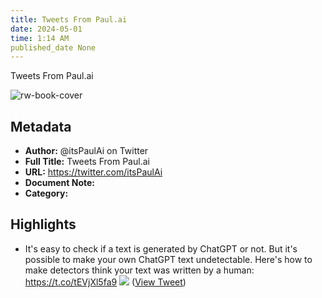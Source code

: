 ```yaml
---
title: Tweets From Paul.ai
date: 2024-05-01
time: 1:14 AM
published_date None
---
```

Tweets From Paul.ai

![rw-book-cover](https://pbs.twimg.com/profile_images/1635194645612208129/CdsMv5Hz.jpg)

## Metadata
- **Author:** @itsPaulAi on Twitter
- **Full Title:** Tweets From Paul.ai
- **URL:** https://twitter.com/itsPaulAi
- **Document Note:** 
- **Category:**

## Highlights
- It's easy to check if a text is generated by ChatGPT or not.
  But it's possible to make your own ChatGPT text undetectable.
  Here's how to make detectors think your text was written by a human: https://t.co/tEVjXl5fa9
  ![](https://pbs.twimg.com/media/FxTD4iZXgAEX8TO.png) ([View Tweet](https://twitter.com/itsPaulAi/status/1663170896327061509))
